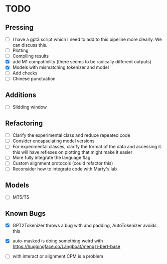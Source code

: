# TODO

## Pressing

- [ ] I have a gpt3 script which I need to add to this pipeline more clearly. We can
discuss this. 
- [ ] Plotting
- [ ] Compiling results
- [x] add M1 compatibility (there seems to be radically different outputs)
- [x] Models with mismatching tokenizer and model   
- [ ] Add checks
- [ ] Chinese punctuation

## Additions

- [ ] Slidding window

## Refactoring 

- [ ] Clarify the experimental class and reduce repeated code
- [ ] Consider encapsulating model versions 
- [ ] For experimental classes, clarify the format of the data and accessing it.
        this will have reflexes on plotting that might make it easier 
- [ ] More fully integrate the language flag
- [ ] Custom alignment protocols (could refactor this)
- [ ] Reconsider how to integrate code with Marty's lab

## Models

- [ ] MT5/T5

## Known Bugs

- [x] GPT2Tokenizer throws a bug with <unk> and padding, AutoTokenizer avoids this
- [x] auto-masked is doing something weird with https://huggingface.co/Langboat/mengzi-bert-base
- [ ] with interact or alignment CPM is a problem

